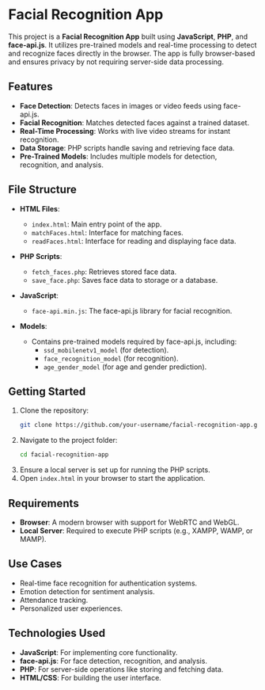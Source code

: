 # Facial Recognition App

This project is a **Facial Recognition App** built using **JavaScript**, **PHP**, and **face-api.js**. It utilizes pre-trained models and real-time processing to detect and recognize faces directly in the browser. The app is fully browser-based and ensures privacy by not requiring server-side data processing.

## Features
- **Face Detection**: Detects faces in images or video feeds using face-api.js.
- **Facial Recognition**: Matches detected faces against a trained dataset.
- **Real-Time Processing**: Works with live video streams for instant recognition.
- **Data Storage**: PHP scripts handle saving and retrieving face data.
- **Pre-Trained Models**: Includes multiple models for detection, recognition, and analysis.

## File Structure
- **HTML Files**:
  - `index.html`: Main entry point of the app.
  - `matchFaces.html`: Interface for matching faces.
  - `readFaces.html`: Interface for reading and displaying face data.
  
- **PHP Scripts**:
  - `fetch_faces.php`: Retrieves stored face data.
  - `save_face.php`: Saves face data to storage or a database.

- **JavaScript**:
  - `face-api.min.js`: The face-api.js library for facial recognition.

- **Models**:
  - Contains pre-trained models required by face-api.js, including:
    - `ssd_mobilenetv1_model` (for detection).
    - `face_recognition_model` (for recognition).
    - `age_gender_model` (for age and gender prediction).

## Getting Started
1. Clone the repository:
   ```bash
   git clone https://github.com/your-username/facial-recognition-app.git
   ```
2. Navigate to the project folder:
   ```bash
   cd facial-recognition-app
   ```
3. Ensure a local server is set up for running the PHP scripts.
4. Open `index.html` in your browser to start the application.

## Requirements
- **Browser**: A modern browser with support for WebRTC and WebGL.
- **Local Server**: Required to execute PHP scripts (e.g., XAMPP, WAMP, or MAMP).

## Use Cases
- Real-time face recognition for authentication systems.
- Emotion detection for sentiment analysis.
- Attendance tracking.
- Personalized user experiences.

## Technologies Used
- **JavaScript**: For implementing core functionality.
- **face-api.js**: For face detection, recognition, and analysis.
- **PHP**: For server-side operations like storing and fetching data.
- **HTML/CSS**: For building the user interface.


